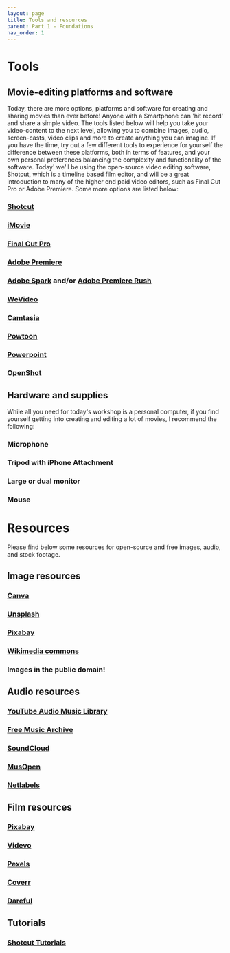 ```yaml
---
layout: page
title: Tools and resources
parent: Part 1 - Foundations
nav_order: 1
---
```

# Tools

## Movie-editing platforms and software
Today, there are more options, platforms and software for creating and sharing movies than ever before! Anyone with a Smartphone can 'hit record' and share a simple video. The tools listed below will help you take your video-content to the next level, allowing you to combine images, audio, screen-casts, video clips and more to create anything you can imagine. If you have the time, try out a few different tools to experience for yourself the difference between these platforms, both in terms of features, and your own personal preferences balancing the complexity and functionality of the software. Today' we'll be using the open-source video editing software, Shotcut, which is a timeline based film editor, and will be a great introduction to many of the higher end paid video editors, such as Final Cut Pro or Adobe Premiere. Some more options are listed below:
### [Shotcut](https://shotcut.org/)
### [iMovie](https://www.apple.com/ca/imovie/)
### [Final Cut Pro](https://www.apple.com/ca/final-cut-pro/)
### [Adobe Premiere](https://www.adobe.com/ca/products/premiere/movie-and-film-editing.html?promoid=Y2KRGXD5&mv=other)
### [Adobe Spark](https://www.adobe.com/express/) and/or [Adobe Premiere Rush](https://www.adobe.com/ca/creativecloud/video.html?promoid=DZTH11DH&mv=other)
### [WeVideo](https://www.wevideo.com/)
### [Camtasia](https://www.techsmith.com/video-editor.html)
### [Powtoon](https://www.powtoon.com/)
### [Powerpoint](https://support.microsoft.com/en-us/office/turn-your-presentation-into-a-video-c140551f-cb37-4818-b5d4-3e30815c3e83)
### [OpenShot](https://www.openshot.org/)

## Hardware and supplies

While all you need for today's workshop is a personal computer, if you find yourself getting into creating and editing a lot of movies, I recommend the following:

### Microphone
### Tripod with iPhone Attachment
### Large or dual monitor
### Mouse

# Resources

Please find below some resources for open-source and free images, audio, and stock footage.

## Image resources

### [Canva](https://www.canva.com/)
### [Unsplash](https://unsplash.com/)
### [Pixabay](https://pixabay.com/)
### [Wikimedia commons](https://commons.wikimedia.org/wiki/Main_Page)
### Images in the public domain!

## Audio resources

### [YouTube Audio Music Library](https://www.youtube.com/audiolibrary/music)
### [Free Music Archive](http://freemusicarchive.org/)
### [SoundCloud](https://soundcloud.com/search/sounds/?filter.license=to_share)
### [MusOpen](https://musopen.org/music/)
### [Netlabels](https://archive.org/details/netlabels)

## Film resources

### [Pixabay](https://pixabay.com/)
### [Videvo](https://www.videvo.net/)
### [Pexels](https://www.pexels.com/)
### [Coverr](https://coverr.co/)
### [Dareful](https://dareful.com/)

## Tutorials

### [Shotcut Tutorials](https://shotcut.org/tutorials/)
